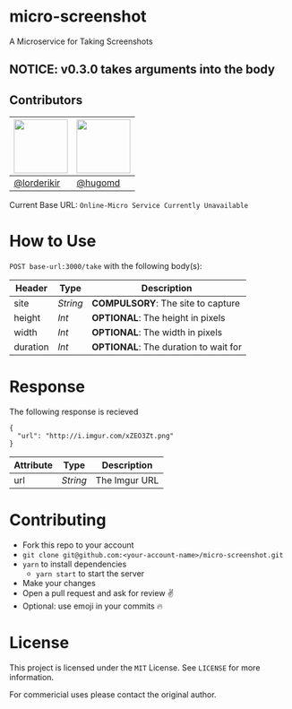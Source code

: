 # micro-screenshot
A Microservice for Taking Screenshots

## NOTICE: v0.3.0 takes arguments into the body

## Contributors

|<img src="https://avatars3.githubusercontent.com/u/5687681?v=4&s=460" height="96px"/> | <img src="https://avatars1.githubusercontent.com/u/1646536?v=4&s=460" height="96px"> |
|-|-|
| [@lorderikir](https://github.com/lorderikir/)| [@hugomd](https://github.com/hugomd/) |


Current Base URL: `Online-Micro Service Currently Unavailable`

# How to Use
`POST base-url:3000/take` with the following body(s):

| Header   | Type     | Description                               |
|----------|----------|-------------------------------------------|
| site     | _String_ | **COMPULSORY**: The site to capture       |
| height   | _Int_    | **OPTIONAL**: The height in pixels        |
| width    | _Int_    | **OPTIONAL**: The width in pixels         | 
| duration | _Int_    | **OPTIONAL**: The duration to wait for    |

# Response
The following response is recieved

```
{
  "url": "http://i.imgur.com/xZEO3Zt.png"
}
```

| Attribute | Type     | Description         |
|-----------|----------|---------------------|
| url       | _String_ | The Imgur URL       |

# Contributing
* Fork this repo to your account
* `git clone git@github.com:<your-account-name>/micro-screenshot.git`
* `yarn` to install dependencies
  - `yarn start` to start the server
* Make your changes
* Open a pull request and ask for review ✌️
* Optional: use emoji in your commits 🔥

# License
This project is licensed under the `MIT` License. See `LICENSE` for more information.

For commericial uses please contact the original author.